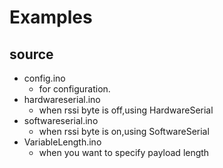 # Examples

## source
- config.ino
    - for configuration.
- hardwareserial.ino
    - when rssi byte is off,using HardwareSerial
- softwareserial.ino
    - when rssi byte is on,using SoftwareSerial
- VariableLength.ino
    - when you want to specify payload length
